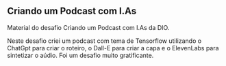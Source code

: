 ## Criando um Podcast com I.As

Material do desafio Criando um Podcast com I.As da DIO.

Neste desafio criei um podcast com tema de Tensorflow utilizando o ChatGpt para criar o roteiro, o Dall-E para criar a capa e o ElevenLabs para sintetizar o aúdio. Foi um desafio muito gratificante.

